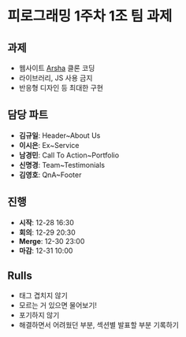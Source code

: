 # 피로그래밍 1주차 1조 팀 과제

## 과제

- 웹사이트 [Arsha](https://bootstrapmade.com/demo/Arsha/) 클론 코딩
- 라이브러리, JS 사용 금지
- 반응형 디자인 등 최대한 구현

## 담당 파트

- **김규일**: Header~About Us
- **이시은**: Ex~Service
- **남경민**: Call To Action~Portfolio
- **신명경**: Team~Testimonials
- **김영호**: QnA~Footer

## 진행

- **시작**: 12-28 16:30
- **회의**: 12-29 20:30
- **Merge**: 12-30 23:00
- **마감**: 12-31 10:00

## Rulls

- 태그 겹치지 않기
- 모르는 거 있으면 물어보기!
- 포기하지 않기
- 해결하면서 어려웠던 부분, 섹션별 발표할 부분 기록하기
